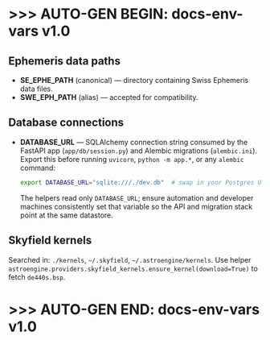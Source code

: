 # >>> AUTO-GEN BEGIN: docs-env-vars v1.0
## Ephemeris data paths
- **SE_EPHE_PATH** (canonical) — directory containing Swiss Ephemeris data files.
- **SWE_EPH_PATH** (alias) — accepted for compatibility.

## Database connections
- **DATABASE_URL** — SQLAlchemy connection string consumed by the FastAPI app
  (`app/db/session.py`) and Alembic migrations (`alembic.ini`). Export this
  before running `uvicorn`, `python -m app.*`, or any `alembic` command:

  ```bash
  export DATABASE_URL="sqlite:///./dev.db"  # swap in your Postgres URL when needed
  ```

  The helpers read only `DATABASE_URL`; ensure automation and developer
  machines consistently set that variable so the API and migration stack point
  at the same datastore.

## Skyfield kernels
Searched in: `./kernels`, `~/.skyfield`, `~/.astroengine/kernels`. Use helper
`astroengine.providers.skyfield_kernels.ensure_kernel(download=True)` to fetch `de440s.bsp`.
# >>> AUTO-GEN END: docs-env-vars v1.0
